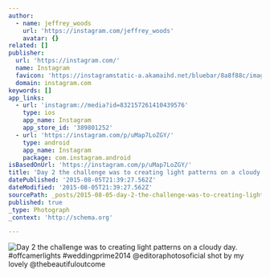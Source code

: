 ```yaml
---
author:
  - name: jeffrey_woods
    url: 'https://instagram.com/jeffrey_woods'
    avatar: {}
related: []
publisher:
  url: 'https://instagram.com/'
  name: Instagram
  favicon: 'https://instagramstatic-a.akamaihd.net/bluebar/8a8f88c/images/ico/favicon.ico'
  domain: instagram.com
keywords: []
app_links:
  - url: 'instagram://media?id=832157261410439576'
    type: ios
    app_name: Instagram
    app_store_id: '389801252'
  - url: 'https://instagram.com/p/uMap7LoZGY/'
    type: android
    app_name: Instagram
    package: com.instagram.android
isBasedOnUrl: 'https://instagram.com/p/uMap7LoZGY/'
title: 'Day 2 the challenge was to creating light patterns on a cloudy day. #offcamerlights #weddingprime2014 @editoraphotosoficial shot by my lovely @thebeautifuloutcome'
datePublished: '2015-08-05T21:39:27.562Z'
dateModified: '2015-08-05T21:39:27.562Z'
sourcePath: _posts/2015-08-05-day-2-the-challenge-was-to-creating-light-patterns-on-a-clou.md
published: true
_type: Photograph
_context: 'http://schema.org'

---
```

![Day 2 the challenge was to creating light patterns on a cloudy day&period; &num;offcamerlights &num;weddingprime2014 &commat;editoraphotosoficial shot by my lovely &commat;thebeautifuloutcome](https://igcdn-photos-a-a.akamaihd.net/hphotos-ak-xpf1/t51.2885-15/10731701_524143274355288_916887977_n.jpg)